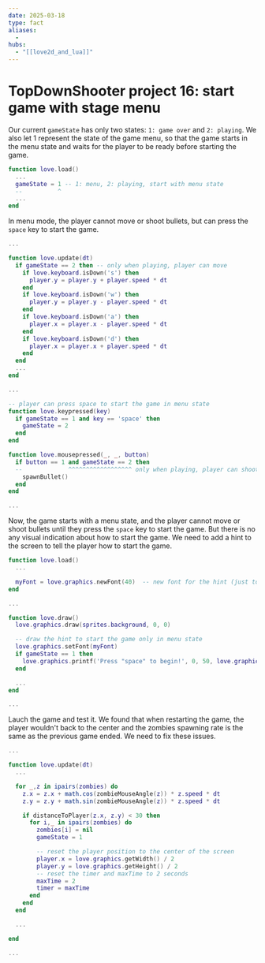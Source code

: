 ```yaml
---
date: 2025-03-18
type: fact
aliases:
  -
hubs:
  - "[[love2d_and_lua]]"
---
```


# TopDownShooter project 16: start game with stage menu

Our current `gameState` has only two states: `1: game over` and `2: playing`. We also let 1 represent the state of the game menu, so that the game starts in the menu state and waits for the player to be ready before starting the game.

```lua
function love.load()
  ...
  gameState = 1 -- 1: menu, 2: playing, start with menu state
  --          ^
  ...
end
```

In menu mode, the player cannot move or shoot bullets, but can press the `space` key to start the game.

```lua
...

function love.update(dt)
  if gameState == 2 then -- only when playing, player can move
    if love.keyboard.isDown('s') then
      player.y = player.y + player.speed * dt
    end
    if love.keyboard.isDown('w') then
      player.y = player.y - player.speed * dt
    end
    if love.keyboard.isDown('a') then
      player.x = player.x - player.speed * dt
    end
    if love.keyboard.isDown('d') then
      player.x = player.x + player.speed * dt
    end
  end
  ...
end

...

-- player can press space to start the game in menu state
function love.keypressed(key)
  if gameState == 1 and key == 'space' then
    gameState = 2
  end
end

function love.mousepressed(_, _, button)
  if button == 1 and gameState == 2 then
  --             ^^^^^^^^^^^^^^^^^^ only when playing, player can shoot
    spawnBullet()
  end
end

...

```

Now, the game starts with a menu state, and the player cannot move or shoot bullets until they press the `space` key to start the game. But there is no any visual indication about how to start the game. We need to add a hint to the screen to tell the player how to start the game.

```lua
function love.load()
  ...

  myFont = love.graphics.newFont(40)  -- new font for the hint (just to make it bigger)
end

...

function love.draw()
  love.graphics.draw(sprites.background, 0, 0)

  -- draw the hint to start the game only in menu state
  love.graphics.setFont(myFont)
  if gameState == 1 then
    love.graphics.printf('Press "space" to begin!', 0, 50, love.graphics.getWidth(), 'center')
  end

  ...
end

...

```

Lauch the game and test it. We found that when restarting the game, the player wouldn't back to the center and the zombies spawning rate is the same as the previous game ended. We need to fix these issues.

```lua
...

function love.update(dt)
  ...

  for _,z in ipairs(zombies) do
    z.x = z.x + math.cos(zombieMouseAngle(z)) * z.speed * dt
    z.y = z.y + math.sin(zombieMouseAngle(z)) * z.speed * dt

    if distanceToPlayer(z.x, z.y) < 30 then
      for i,_ in ipairs(zombies) do
        zombies[i] = nil
        gameState = 1

        -- reset the player position to the center of the screen
        player.x = love.graphics.getWidth() / 2
        player.y = love.graphics.getHeight() / 2
        -- reset the timer and maxTime to 2 seconds
        maxTime = 2
        timer = maxTime
      end
    end
  end

  ...

end

...

```
